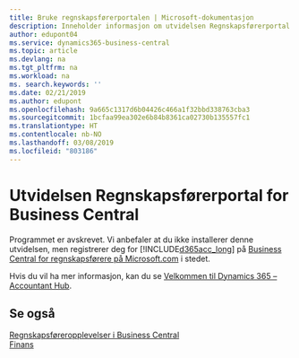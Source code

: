 ```yaml
---
title: Bruke regnskapsførerportalen | Microsoft-dokumentasjon
description: Inneholder informasjon om utvidelsen Regnskapsførerportal.
author: edupont04
ms.service: dynamics365-business-central
ms.topic: article
ms.devlang: na
ms.tgt_pltfrm: na
ms.workload: na
ms. search.keywords: ''
ms.date: 02/21/2019
ms.author: edupont
ms.openlocfilehash: 9a665c1317d6b04426c466a1f32bbd338763cba3
ms.sourcegitcommit: 1bcfaa99ea302e6b84b8361ca02730b135557fc1
ms.translationtype: HT
ms.contentlocale: nb-NO
ms.lasthandoff: 03/08/2019
ms.locfileid: "803186"
---
```

# <a name="the-accountant-portal-for-business-central-extension"></a>Utvidelsen Regnskapsførerportal for Business Central
Programmet er avskrevet. Vi anbefaler at du ikke installerer denne utvidelsen, men registrerer deg for [!INCLUDE[d365acc_long](includes/d365acc_long_md.md)] på [Business Central for regnskapsførere på Microsoft.com](https://www.microsoft.com/en-us/dynamics365/financial-insights-for-accountants) i stedet.

Hvis du vil ha mer informasjon, kan du se [Velkommen til Dynamics 365 – Accountant Hub](/dynamics365/accountants/index).  

## <a name="see-also"></a>Se også
[Regnskapsføreropplevelser i Business Central ](finance-accounting.md)  
[Finans](finance.md)  
